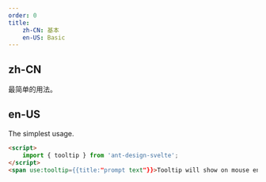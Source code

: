 ```yaml
---
order: 0
title:
    zh-CN: 基本
    en-US: Basic
---
```


## zh-CN

最简单的用法。

## en-US

The simplest usage.

```html
<script>
    import { tooltip } from 'ant-design-svelte';
</script>
<span use:tooltip={{title:"prompt text"}}>Tooltip will show on mouse enter.</span>
```
